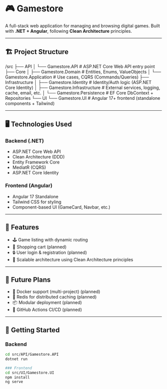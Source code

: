 ﻿# 🎮 Gamestore

A full-stack web application for managing and browsing digital games. Built with **.NET + Angular**, following **Clean Architecture** principles.

---

## 🏗 Project Structure

/src
├── API
│ └── Gamestore.API # ASP.NET Core Web API entry point
├── Core
│ ├── Gamestore.Domain # Entities, Enums, ValueObjects
│ └── Gamestore.Application # Use cases, CQRS (Commands/Queries)
├── Infrastructure
│ ├── Gamestore.Identity # Identity/Auth logic (ASP.NET Core Identity)
│ ├── Gamestore.Infrastructure # External services, logging, cache, email, etc.
│ └── Gamestore.Persistence # EF Core DbContext + Repositories
└── UI
└── Gamestore.UI # Angular 17+ frontend (standalone components + Tailwind)

---

## 🖥 Technologies Used

### Backend (.NET)
- ASP.NET Core Web API
- Clean Architecture (DDD)
- Entity Framework Core
- MediatR (CQRS)
- ASP.NET Core Identity

### Frontend (Angular)
- Angular 17 Standalone
- Tailwind CSS for styling
- Component-based UI (GameCard, Navbar, etc.)

---

## 🚧 Features

- 🕹 Game listing with dynamic routing
- 🛒 Shopping cart (planned)
- 🔒 User login & registration (planned)
- 🧩 Scalable architecture using Clean Architecture principles

---

## 🐳 Future Plans

- 🐳 Docker support (multi-project) (planned)
- 🧠 Redis for distributed caching (planned)
- 📦 Modular deployment (planned)
- 🏁 GitHub Actions CI/CD (planned)

---

## 🚀 Getting Started

### Backend
```bash
cd src/API/Gamestore.API
dotnet run

### Frontend
cd src/UI/Gamestore.UI
npm install
ng serve